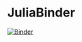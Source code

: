 # JuliaBinder
[![Binder](https://mybinder.org/badge_logo.svg)](https://mybinder.org/v2/gh/gman1230321/JuliaBinder.git/HEAD)
